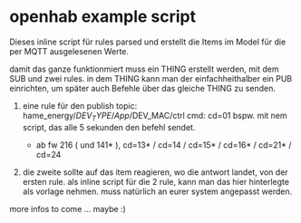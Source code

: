 # openhab example script

Dieses inline script für rules
parsed und erstellt die Items im Model für die per MQTT ausgelesenen Werte.

damit das ganze funktionmiert muss ein THING erstellt werden, mit dem SUB und
zwei rules.
in dem THING kann man der einfachheithalber ein PUB einrichten,
um später auch Befehle über das gleiche THING zu senden.


 1. eine rule für den publish
    topic: hame_energy/$DEV_TYPE/App/$DEV_MAC/ctrl
    cmd: cd=01
    bspw. mit nem script, das alle 5 sekunden den befehl sendet.

    - ab fw 216 ( und 141* ), cd=13* / cd=14 / cd=15* / cd=16* / cd=21* / cd=24

 3. die zweite sollte auf das item reagieren, wo die antwort landet, von der ersten rule.
    als inline script für die 2 rule, kann man das hier hinterlegte als vorlage nehmen.
    muss natürlich an eurer system angepasst werden.


more infos to come ... maybe :)
